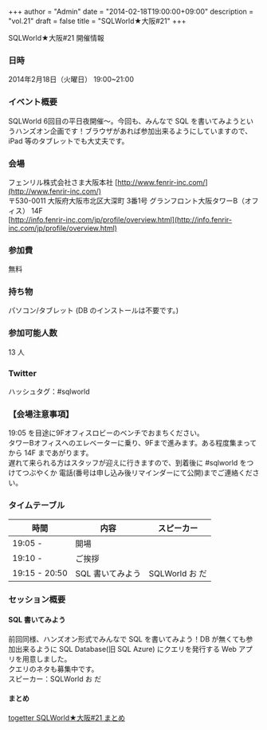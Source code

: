 +++
author = "Admin"
date = "2014-02-18T19:00:00+09:00"
description = "vol.21"
draft = false
title = "SQLWorld★大阪#21"
+++


SQLWorld★大阪#21 開催情報

### 日時

2014年2月18日（火曜日） 19:00~21:00

### イベント概要

SQLWorld 6回目の平日夜開催～。今回も、みんなで SQL を書いてみようというハンズオン企画です！ブラウザがあれば参加出来るようにしていますので、iPad 等のタブレットでも大丈夫です。

### 会場

フェンリル株式会社さま大阪本社 [http://www.fenrir-inc.com/](http://www.fenrir-inc.com/)  
〒530-0011 大阪府大阪市北区大深町 3番1号 グランフロント大阪タワーB（オフィス） 14F  
[http://info.fenrir-inc.com/jp/profile/overview.html](http://info.fenrir-inc.com/jp/profile/overview.html)

### 参加費

無料

### 持ち物

パソコン/タブレット (DB のインストールは不要です。)

### 参加可能人数

13 人

### Twitter

ハッシュタグ：#sqlworld  

### 【会場注意事項】

19:05 を目途に9Fオフィスロビーのベンチでおまちください。  
タワーBオフィスへのエレベーターに乗り、9Fまで進みます。ある程度集まってから 14F まであがります。  
遅れて来られる方はスタッフが迎えに行きますので、到着後に #sqlworld をつけてつぶやくか 電話(番号は申し込み後リマインダーにて公開)までご連絡ください。  

### タイムテーブル

|時間|内容|スピーカー|
|---|----|----------|
|19:05 -|開場||
|19:10 -|ご挨拶||
|19:15 - 20:50|SQL 書いてみよう|SQLWorld お だ|

### セッション概要

#### SQL 書いてみよう

前回同様、ハンズオン形式でみんなで SQL を書いてみよう！DB が無くても参加出来るように SQL Database(旧 SQL Azure) にクエリを発行する Web アプリを用意しました。  
クエリのネタも募集中です。  
スピーカー：SQLWorld お だ

#### まとめ

[togetter SQLWorld★大阪#21 まとめ](http://togetter.com/li/633471)